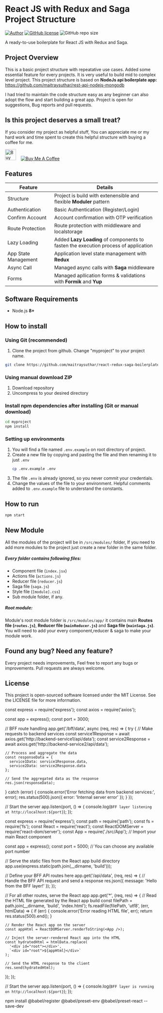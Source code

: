 
# React JS with Redux and Saga Project Structure
[![Author](http://img.shields.io/badge/author-@maitraysuthar-blue.svg)](https://www.linkedin.com/in/maitray-suthar/) [![GitHub license](https://img.shields.io/github/license/maitraysuthar/rest-api-nodejs-mongodb.svg)](https://github.com/maitraysuthar/react-redux-saga-boilerplate/blob/master/LICENSE)  ![GitHub repo size](https://img.shields.io/github/repo-size/maitraysuthar/react-redux-saga-boilerplate)

A ready-to-use boilerplate for React JS with Redux and Saga.

## Project Overview

This is a basic project structure with repeatative use cases. Added some essential feature for every projects. It is very useful to build mid to complex level project. This project structure is based on **NodeJs api boilerplate app:** https://github.com/maitraysuthar/rest-api-nodejs-mongodb

I had tried to maintain the code structure easy as any beginner can also adopt the flow and start building a great app. Project is open for suggestions, Bug reports and pull requests.

## Is this project deserves a small treat?

If you consider my project as helpful stuff, You can appreciate me or my hard work and time spent to create this helpful structure with buying a coffee for me.

<a href='https://ko-fi.com/U6U617IA8' target='_blank'><img height='36' style='border:0px;height:36px;' src='https://az743702.vo.msecnd.net/cdn/kofi2.png?v=2' border='0' alt='Buy Me a Coffee at ko-fi.com' /></a> &nbsp;&nbsp; <a href="https://www.buymeacoffee.com/36GgOoQ2f" target="_blank"><img src="https://bmc-cdn.nyc3.digitaloceanspaces.com/BMC-button-images/custom_images/orange_img.png" alt="Buy Me A Coffee" style="height: auto !important;width: auto !important;" ></a>

## Features

|Feature|Details  |
|--|--|
|  Structure|  Project is build with extenensible and flexible **Moduler** pattern|
|  Authentication|  Basic Authentication (Register/Login)|
|  Confirm Account|  Account confirmation with OTP verification|
|  Route Protection|  Route protection with middleware and localstorage|
|  Lazy Loading|  Added **Lazy Loading** of components to fasten the execution process of application|
|  App State Management|  Application level state management with **Redux**|
|  Async Call|  Managed async calls with **Saga** middleware|
|  Forms|  Managed apllication forms & validations with **Formik** and **Yup**|

## Software Requirements

-   Node.js **8+**

## How to install

### Using Git (recommended)

1.  Clone the project from github. Change "myproject" to your project name.

```bash
git clone https://github.com/maitraysuthar/react-redux-saga-boilerplate.git ./myproject
```

### Using manual download ZIP

1.  Download repository
2.  Uncompress to your desired directory

### Install npm dependencies after installing (Git or manual download)

```bash
cd myproject
npm install
```

### Setting up environments

1.  You will find a file named `.env.example` on root directory of project.
2.  Create a new file by copying and pasting the file and then renaming it to just `.env`
    ```bash
    cp .env.example .env
    ```
3.  The file `.env` is already ignored, so you never commit your credentials.
4.  Change the values of the file to your environment. Helpful comments added to `.env.example` file to understand the constants.

## How to run

```bash
npm start
```

## New Module

All the modules of the project will be in `/src/modules/` folder, If you need to add more modules to the project just create a new folder in the same folder.

##### Every folder contains following files:
- Component file (`index.jsx`)
- Actions file (`actions.js`)
- Reducer file (`reducer.js`)
- Saga file (`saga.js`)
- Style file (`[module].css`)
- Sub module folder, if any.

##### Root module:
Module's root module folder is `/src/modules/app/` it contains main **Routes file (`routes.js`)**, **Reducer file (`mainReducer.js`)** and **Saga file (`mainSaga.js`)**. You will need to add your every component,reducer & saga to make your module work.

## Found any bug? Need any feature?

Every project needs improvements, Feel free to report any bugs or improvements. Pull requests are always welcome.

## License

This project is open-sourced software licensed under the MIT License. See the LICENSE file for more information.

const express = require('express');
const axios = require('axios');

const app = express();
const port = 3000;

// BFF route handling
app.get('/bff/data', async (req, res) => {
  try {
    // Make requests to backend services
    const service1Response = await axios.get('http://backend-service1/api/data');
    const service2Response = await axios.get('http://backend-service2/api/data');

    // Process and aggregate the data
    const responseData = {
      service1Data: service1Response.data,
      service2Data: service2Response.data
    };

    // Send the aggregated data as the response
    res.json(responseData);
  } catch (error) {
    console.error('Error fetching data from backend services:', error);
    res.status(500).json({ error: 'Internal server error' });
  }
});

// Start the server
app.listen(port, () => {
  console.log(`BFF layer listening at http://localhost:${port}`);
});

const express = require('express');
const path = require('path');
const fs = require('fs');
const React = require('react');
const ReactDOMServer = require('react-dom/server');
const App = require('./src/App'); // Import your main React component

const app = express();
const port = 5000; // You can choose any available port number

// Serve the static files from the React app build directory
app.use(express.static(path.join(__dirname, 'build')));

// Define your BFF API routes here
app.get('/api/data', (req, res) => {
  // Handle the BFF API request and send a response
  res.json({ message: 'Hello from the BFF layer!' });
});

// For all other routes, serve the React app
app.get('*', (req, res) => {
  // Read the HTML file generated by the React app build
  const filePath = path.join(__dirname, 'build', 'index.html');
  fs.readFile(filePath, 'utf8', (err, htmlData) => {
    if (err) {
      console.error('Error reading HTML file', err);
      return res.status(500).end();
    }

    // Render the React app on the server
    const appHtml = ReactDOMServer.renderToString(<App />);

    // Inject the server-rendered React app into the HTML
    const hydratedHtml = htmlData.replace(
      '<div id="root"></div>',
      `<div id="root">${appHtml}</div>`
    );

    // Send the HTML response to the client
    res.send(hydratedHtml);
  });
});

// Start the server
app.listen(port, () => {
  console.log(`BFF layer is running on http://localhost:${port}`);
});


npm install @babel/register @babel/preset-env @babel/preset-react --save-dev
